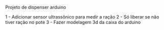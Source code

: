 Projeto de dispenser arduino

1 - Adicionar sensor ultrassônico para medir a ração
2 - Só liberar se não tiver ração no pote
3 - Fazer modelagem 3d da caixa do arduino
